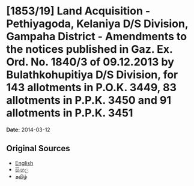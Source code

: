 # [1853/19] Land Acquisition -Pethiyagoda, Kelaniya D/S Division, Gampaha District - Amendments to the notices published in Gaz. Ex. Ord. No. 1840/3 of 09.12.2013 by Bulathkohupitiya D/S Division, for 143 allotments in P.O.K. 3449, 83 allotments in P.P.K. 3450 and 91 allotments in P.P.K. 3451

**Date:** 2014-03-12

## Original Sources

- [English](https://documents.gov.lk/view/extra-gazettes/2014/3/1853-19_E.pdf)
- [සිංහල](https://documents.gov.lk/view/extra-gazettes/2014/3/1853-19_S.pdf)
- [தமிழ்](https://documents.gov.lk/view/extra-gazettes/2014/3/1853-19_T.pdf)
